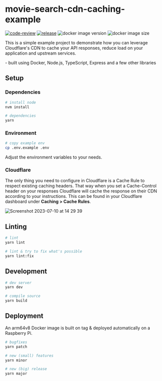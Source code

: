 # movie-search-cdn-caching-example

[![code-review](https://github.com/wouterds/movie-search-cdn-caching-example/workflows/code-review/badge.svg)](https://github.com/wouterds/movie-search-cdn-caching-example/actions/workflows/code-review.yml)
[![release](https://github.com/wouterds/movie-search-cdn-caching-example/workflows/release/badge.svg)](https://github.com/wouterds/movie-search-cdn-caching-example/actions/workflows/release.yml)
![docker image version](https://ghcr-badge.deta.dev/wouterds/movie-search-cdn-caching-example/latest_tag?label=latest)
![docker image size](https://ghcr-badge.deta.dev/wouterds/movie-search-cdn-caching-example/size)

This is a simple example project to demonstrate how you can leverage Cloudflare's CDN to cache your API responses, reduce load on your application and upstream services.

\- built using Docker, Node.js, TypeScript, Express and a few other libraries

## Setup

### Dependencies

```bash
# install node
nvm install

# dependencies
yarn
```

### Environment

```bash
# copy example env
cp .env.example .env
```

Adjust the environment variables to your needs.


### Cloudflare

The only thing you need to configure in Cloudflare is a Cache Rule to respect existing caching headers. That way when you set a Cache-Control header on your responses Cloudflare will cache the response on their CDN according to your instructions. This can be found in your Cloudflare dashboard under **Caching > Cache Rules**.

![Screenshot 2023-07-10 at 14 29 39](https://github.com/wouterds/movie-search-cdn-caching-example/assets/1210628/95aea287-fbe9-46a9-b710-f3101fc74405)


## Linting

```bash
# lint
yarn lint

# lint & try to fix what's possible
yarn lint:fix
```

## Development

```bash
# dev server
yarn dev

# compile source
yarn build
```

## Deployment

An arm64v8 Docker image is built on tag & deployed automatically on a Raspberry Pi.

```bash
# bugfixes
yarn patch

# new (small) features
yarn minor

# new (big) release
yarn major
```
